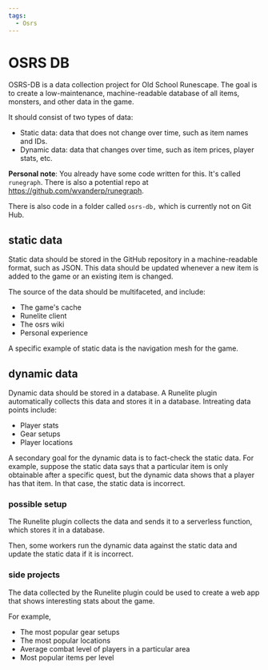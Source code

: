 ```yaml
---
tags:
  - Osrs
---
```


# OSRS DB

OSRS-DB is a data collection project for Old School Runescape. The goal is to create a low-maintenance, machine-readable database of all items, monsters, and other data in the game.

It should consist of two types of data:

- Static data: data that does not change over time, such as item names and IDs.
- Dynamic data: data that changes over time, such as item prices, player stats, etc.

**Personal note**: You already have some code written for this. It's called `runegraph`. There is also a potential repo at <https://github.com/wvanderp/runegraph>.

There is also code in a folder called `osrs-db,` which is currently not on Git Hub.

## static data

Static data should be stored in the GitHub repository in a machine-readable format, such as JSON. This data should be updated whenever a new item is added to the game or an existing item is changed.

The source of the data should be multifaceted, and include:

- The game's cache
- Runelite client
- The osrs wiki
- Personal experience

A specific example of static data is the navigation mesh for the game.

## dynamic data

Dynamic data should be stored in a database. A Runelite plugin automatically collects this data and stores it in a database.
Intreating data points include:

- Player stats
- Gear setups
- Player locations

A secondary goal for the dynamic data is to fact-check the static data. For example, suppose the static data says that a particular item is only obtainable after a specific quest, but the dynamic data shows that a player has that item. In that case, the static data is incorrect.

### possible setup

The Runelite plugin collects the data and sends it to a serverless function, which stores it in a database.

Then, some workers run the dynamic data against the static data and update the static data if it is incorrect.

### side projects

The data collected by the Runelite plugin could be used to create a web app that shows interesting stats about the game.

For example,

- The most popular gear setups
- The most popular locations
- Average combat level of players in a particular area
- Most popular items per level
